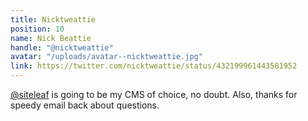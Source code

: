 ```yaml
---
title: Nicktweattie
position: 10
name: Nick Beattie
handle: "@nicktweattie"
avatar: "/uploads/avatar--nicktweattie.jpg"
link: https://twitter.com/nicktweattie/status/432199961443581952
---
```


[@siteleaf](https://twitter.com/siteleaf) is going to be my CMS of choice, no doubt. Also, thanks for speedy email back about questions.
